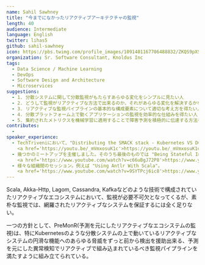 ```yaml
---
name: Sahil Sawhney
title: "今までになかったリアクティブアーキテクチャの監視"
length: 40
audience: Intermediate
language: English
twitter: lihas5
github: sahil-sawhney
icon: https://pbs.twimg.com/profile_images/1091401167706488832/ZKQS9pXS_400x400.jpg
organization: Sr. Software Consultant, Knoldus Inc
tags:
  - Data Science / Machine Learning
  - DevOps
  - Software Design and Architecture
  - Microservices
suggestions:
  - 1. 分散システムに関して分散監視がもたらすあらゆる変化をシンプルに見たい人
  - 2. どうして監視がリアクティブな方法で出来るのか、それがあらゆる変化を解決するかを理解したい人
  - 3. リアクティブな監視パイプラインの基本的な構成要素について適切な考え方を得たい人
  - 4. 分散プラットフォーム上で動くアプリケーションの監視を効率的な仕組みを得たい人
  - 5. 集約されたメトリクスを機械学習に適用することで障害予測を積極的に伝達する方法を知りたい人
contributes:
  - 
speaker_experience:
  - TechTriveniにおいて、"Distributing the SMACK stack - Kubernetes VS DCOS"について話しました。
    <a href='https://youtu.be/_mVmxosuK1c'>https://youtu.be/_mVmxosuK1c</a>
  - 幾つかのミートアップを主催しました。そのうち最後のものでは "Being Stateful In Kubernetes" について話しました。
    <a href='https://www.youtube.com/watch?v=c66uBgJ72P8'>https://www.youtube.com/watch?v=c66uBgJ72P8</a>
  - 様々な組織間のセッション。例えば "Using Antlr With Scala"。
    <a href='https://www.youtube.com/watch?v=9SYTPcj6ic8'>https://www.youtube.com/watch?v=9SYTPcj6ic8</a>
---
```

Scala, Akka-Http, Lagom, Cassandra, Kafkaなどのような技術で構成されていたリアクティブなエコシステムにおいて、監視が必要不可欠となってくるが、素朴な監視では、網羅されたリアクティブなシステムを保証するには全く足りない。

一つの方針として、PreMonR(予測を元にしたリアクティブなエコシステムの監視)は、特にKubernetesのような分散システムの上で動いているリアクティブなシステムの円滑な機能へのあらゆる脅威をずっと前から検出を援助出来る、予測を元にした異常検知でリアクティブで組み込まれているべき監視パイプラインを満たすように組み立てられている。
